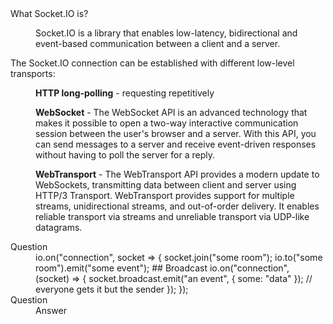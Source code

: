 <dl>
<dt>What Socket.IO is?</dt>
<dd><p>
Socket.IO is a library that enables low-latency, bidirectional and event-based communication between a client and a server.
</p></dd>

<dt> 
<p>
The Socket.IO connection can be established with different low-level transports:
</p>
</dt>
<dd>
<p>
<b>HTTP long-polling</b> - requesting repetitively
<p>
<b>WebSocket</b> - The WebSocket API is an advanced technology that makes it possible to open a two-way interactive communication session between the user's browser and a server. With this API, you can send messages to a server and receive event-driven responses without having to poll the server for a reply. 
</p>
<p>
<b>WebTransport</b>  - The WebTransport API provides a modern update to WebSockets, transmitting data between client and server using HTTP/3 Transport. WebTransport provides support for multiple streams, unidirectional streams, and out-of-order delivery. It enables reliable transport via streams and unreliable transport via UDP-like datagrams.
</p>
</p>
</dd>



<dt>Question</dt>
<dd>
  io.on("connection", socket => {
  socket.join("some room");
  io.to("some room").emit("some event");
  ## Broadcast
  io.on("connection", (socket) => {
  socket.broadcast.emit("an event", { some: "data" }); // everyone gets it but the sender
});
});  
</dd>
<dt>Question</dt>
<dd>Answer</dd>
</dl>
